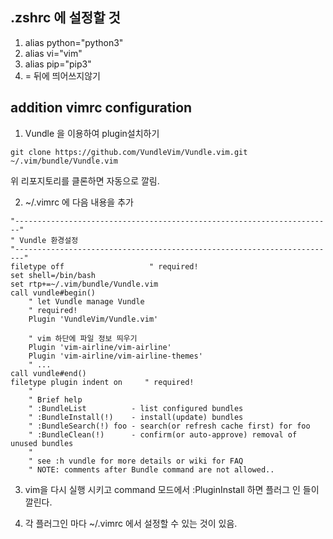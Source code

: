 
## .zshrc 에 설정할 것
1. alias python="python3"
2. alias vi="vim"
3. alias pip="pip3" 
4. = 뒤에 띄어쓰지않기

## addition vimrc configuration
1. Vundle 을 이용하여 plugin설치하기
```shell
git clone https://github.com/VundleVim/Vundle.vim.git ~/.vim/bundle/Vundle.vim
```

위 리포지토리를 클론하면 자동으로 깔림.

2. ~/.vimrc 에 다음 내용을 추가
```
"-----------------------------------------------------------------------"
" Vundle 환경설정
"------------------------------------------------------------------------"
filetype off                   " required!
set shell=/bin/bash
set rtp+=~/.vim/bundle/Vundle.vim
call vundle#begin()
	" let Vundle manage Vundle
	" required! 
	Plugin 'VundleVim/Vundle.vim'

	" vim 하단에 파일 정보 띄우기
	Plugin 'vim-airline/vim-airline' 
	Plugin 'vim-airline/vim-airline-themes'
	" ...
call vundle#end()
filetype plugin indent on     " required!
	"
	" Brief help
	" :BundleList          - list configured bundles
	" :BundleInstall(!)    - install(update) bundles
	" :BundleSearch(!) foo - search(or refresh cache first) for foo
	" :BundleClean(!)      - confirm(or auto-approve) removal of unused bundles
	"
	" see :h vundle for more details or wiki for FAQ
	" NOTE: comments after Bundle command are not allowed..
```

3. vim을 다시 실행 시키고 command 모드에서 :PluginInstall 하면 플러그 인 들이 깔린다.

4. 각 플러그인 마다 ~/.vimrc 에서 설정할 수 있는 것이 있음. 
